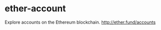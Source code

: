 ether-account
===============

Explore accounts on the Ethereum blockchain.
http://ether.fund/accounts
